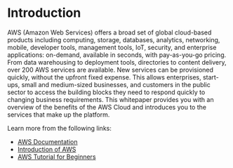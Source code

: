 # Introduction

AWS (Amazon Web Services) offers a broad set of global cloud-based products including computing, storage, databases, analytics, networking, mobile, developer tools, management tools, IoT, security, and enterprise applications: on-demand, available in seconds, with pay-as-you-go pricing. From data warehousing to deployment tools, directories to content delivery, over 200 AWS services are available. New services can be provisioned quickly, without the upfront fixed expense. This allows enterprises, start-ups, small and medium-sized businesses, and customers in the public sector to access the building blocks they need to respond quickly to changing business requirements. This whitepaper provides you with an overview of the benefits of the AWS Cloud and introduces you to the services that make up the platform.

Learn more from the following links:

- [AWS Documentation](https://docs.aws.amazon.com/)
- [Introduction of AWS](https://docs.aws.amazon.com/whitepapers/latest/aws-overview/introduction.html)
- [AWS Tutorial for Beginners](https://www.youtube.com/watch?v=zA8guDqfv40)
